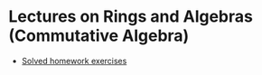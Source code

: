 # Lectures on Rings and Algebras (Commutative Algebra)

- [Solved homework exercises](<Commutative Algebra Homework.pdf>)

